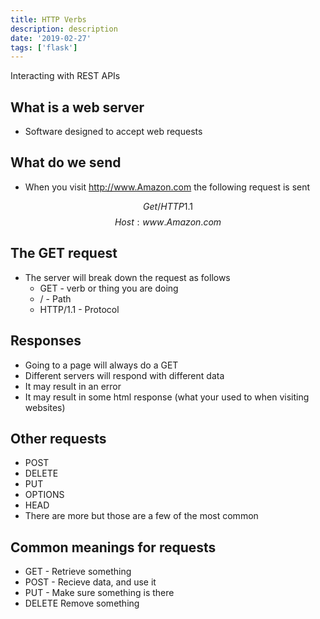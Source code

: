 ```yaml
---
title: HTTP Verbs
description: description
date: '2019-02-27'
tags: ['flask']
---
```


Interacting with REST APIs

## What is a web server

* Software designed to accept web requests

## What do we send

* When you visit http://www.Amazon.com the following request is sent

$$Get / HTTP1.1$$
$$Host: www.Amazon.com$$

## The GET request

* The server will break down the request as follows
  * GET - verb or thing you are doing
  * / - Path
  * HTTP/1.1 - Protocol

## Responses

* Going to a page will always do a GET
* Different servers will respond with different data
* It may result in an error
* It may result in some html response (what your used to when visiting websites)

## Other requests

* POST
* DELETE
* PUT
* OPTIONS
* HEAD
* There are more but those are a few of the most common

## Common meanings for requests

* GET - Retrieve something
* POST - Recieve data, and use it
* PUT - Make sure something is there
* DELETE Remove something
